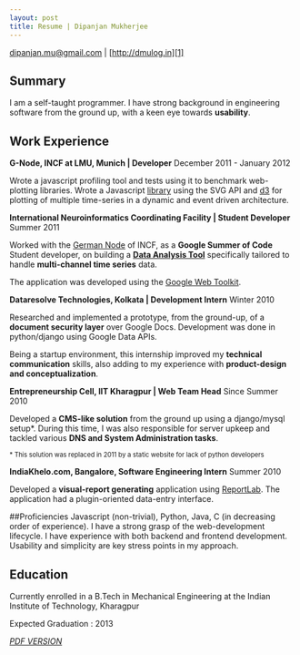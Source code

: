 ```yaml
---
layout: post
title: Resume | Dipanjan Mukherjee
---
```


[dipanjan.mu@gmail.com][4] | [http://dmulog.in][1]


## Summary 
I am a self-taught programmer.  I have strong background in engineering software from the ground up, with a keen eye towards **usability**.

## Work Experience
**G-Node, INCF at LMU, Munich | Developer** <span class="post-date">December 2011 - January 2012</span>

Wrote a javascript profiling tool and tests using it to benchmark web-plotting libraries.  Wrote a Javascript [library][8] using the SVG API and [d3][9] for plotting of multiple time-series in a dynamic and event driven architecture.

**International Neuroinformatics Coordinating Facility | Student Developer** <span class="post-date">Summer 2011</span>

Worked with the [German Node][7] of INCF, as a **Google Summer of Code** Student developer, on building a [**Data Analysis Tool**][6] specifically tailored to handle **multi-channel time series** data. 

The application was developed using the [Google Web Toolkit][2].

**Dataresolve Technologies, Kolkata | Development Intern** <span class="post-date">Winter 2010</span>

Researched and implemented a prototype, from the ground-up, of a **document security layer** over Google Docs.  Development was done in python/django using Google Data APIs.

Being a startup environment, this internship improved my **technical communication** skills, also adding to my experience with **product-design and conceptualization**.  

**Entrepreneurship Cell, IIT Kharagpur | Web Team Head** <span class="post-date">Since Summer 2010</span>

Developed a **CMS-like solution** from the ground up using a django/mysql setup\*.  During this time, I was also responsible for server upkeep and
tackled various **DNS and System Administration tasks**.  

<span style="font-size: 0.8em">* This solution was replaced in 2011 by a static website for lack of python developers</span>

**IndiaKhelo.com, Bangalore, Software Engineering Intern** <span class="post-date">Summer 2010</span>

Developed a **visual-report generating** application using [ReportLab][3].  The application had a plugin-oriented data-entry interface. 

##Proficiencies
Javascript (non-trivial), Python, Java, C (in decreasing order of experience).  I have a strong grasp of the web-development lifecycle.  I have experience with both backend and frontend development.  Usability and simplicity are key stress points in my approach.

## Education
Currently enrolled in a B.Tech in Mechanical Engineering at the Indian Institute of Technology, Kharagpur

Expected Graduation : 2013

[*PDF VERSION*][5] 

[1]: http://dmulog.in
[2]: http://code.google.com/p/google-web-toolkit/
[3]: http://www.reportlab.com
[4]: mailto:dipanjan.mu@gmail.com
[5]: http://dmulog.in/media/resources/resume_Dipanjan_Mukherjee.pdf
[6]: http://github.com/INCF/WDAT
[7]: http://www.g-node.org/
[8]: https://github.com/G-Node/crayon/
[9]: http://mbostock.github.com/d3
